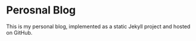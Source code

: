 # Perosnal Blog

This is my personal blog, implemented as a static Jekyll project and hosted on GitHub.
